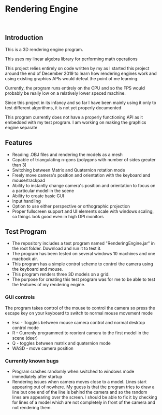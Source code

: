 # Rendering Engine

<p></p>
&nbsp &nbsp &nbsp

## Introduction

<p> This is a 3D rendering engine program.</p>

<p>This uses my linear algebra library for performing math operations </p>

<p>This project relies entirely on code written by my as I started this project around the end of December 2019 to learn how rendering engines work and using existing graphics APIs would defeat the point of me learning </p>

<p>Currently, the program runs entirely on the CPU and so the FPS would probably be really low on a relatively lower speced machine.</p>

<p> Since this project in its infancy and so far I have been mainly using it only to test different algorithms, it is not yet properly documented</p>

<p> This program currently does not have a properly functioning API as it embedded with my test program. I am working on making the graphics engine separate 

## Features

* Reading .OBJ files and rendering the models as a mesh
* Capable of triangulating n-gons (polygons with number of sides greater than 3)
* Switching between Matrix and Quaternion rotation mode
* Freely move camera's position and orientation with the keyboard and mouse/trackpad
* Ability to instantly change camera's position and orientation to focus on a particular model in the scene
* Ability to create basic GUI
* Input handling
* Option to use either perspective or orthographic projection
* Proper fullscreen support and UI elements scale with windows scaling, so things look good even in high DPI monitors

## Test Program
* The repository includes a test program named "RenderingEngine.jar" in the root folder. Download and run it to test it.
* The program has been tested on several windows 10 machines and one macbook air.  
* This program has a simple control scheme to control the camera using the keyboard and mouse.
* This program renders three 3D models on a grid.
* The purpose for creating this test program was for me to be able to test the features of my rendering engine.

### GUI controls
<p> The program takes control of the mouse to control the camera so press the escape key on your keyboard to switch to normal mouse movement mode</p>

* Esc - Toggles between mouse camera control and normal desktop control mode
* R - Currenly programmed to reorient camera to the first model in the scene (deer)
* Q - toggles between matrix and quaternion mode
* WASD - move camera position

### Currently known bugs

* Program crashes randomly when switched to windows mode immediately after startup
* Rendering issues when camera moves close to a model. Lines start appearing out of nowhere. My guess is that the program tries to draw a line but one end of the line is behind the camera and so the random lines are appearing over the screen. I should be able to fix it by checking for lines of a model which are not completely in front of the camera and not rendering them.





